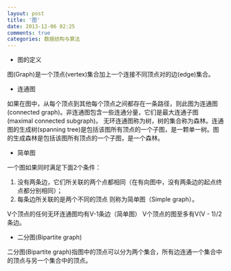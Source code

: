 ```yaml
---
layout: post
title: '图'
date: 2013-12-06 02:25
comments: true
categories: 数据结构与算法
---
```

* 图的定义

图(Graph)是一个顶点(vertex)集合加上一个连接不同顶点对的边(edge)集合。

* 连通图

如果在图中，从每个顶点到其他每个顶点之间都存在一条路径，则此图为连通图(connected graph)。非连通图包含一些连通分量，它们是最大连通子图(maximal connected subgraph)。
无环连通图称为树，树的集合称为森林。连通图的生成树(spanning tree)是包括该图所有顶点的一个子图，是一颗单一树。图的生成森林是包括该图所有顶点的一个子图，是一个森林。

* 简单图

一个图如果同时满足下面2个条件：
1. 没有两条边，它们所关联的两个点都相同（在有向图中，没有两条边的起点终点都分别相同）；
2. 每条边所关联的是两个不同的顶点
则称为简单图（Simple graph）。

V个顶点的任何无环连通图均有V-1条边（简单图）
V个顶点的图至多有V(V - 1)/2条边。

* 二分图(Bipartite graph)

二分图(Bipartite graph)指图中的顶点可以分为两个集合，所有边连通一个集合中的顶点与另一个集合中的顶点。